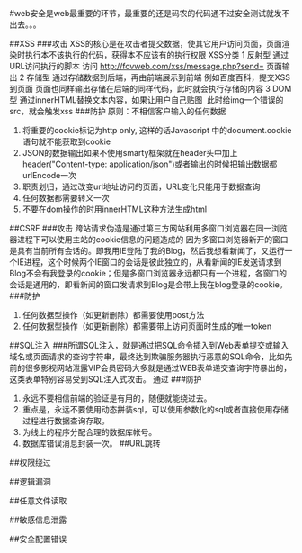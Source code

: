 #web安全是web最重要的环节，最重要的还是码农的代码通不过安全测试就发不出去。。。

##XSS
###攻击
XSS的核心是在攻击者提交数据，使其它用户访问页面，页面渲染时执行本不该执行的代码，获得本不应该有的执行权限
XSS分类
1 反射型
通过URL访问执行的脚本
	访问
	http://fovweb.com/xss/message.php?send=<script>alert(‘xss’)</script>
	页面输出
	<script>alert('xss')</script>
2 存储型
通过存储数据到后端，再由前端展示到前端
	例如百度百科，提交XSS到页面
	<span><script>alert('xss')</script></span>
	页面也同样输出存储在后端的同样代码，此时就会执行存储的内容
3 DOM型
	通过innerHTML替换文本内容，如果让用户自己贴图
	<img src="" onerror="alert('xss')"></img>
	此时给img一个错误的src，就会触发xss
###防护
原则：不相信客户输入的任何数据
1. 将重要的cookie标记为http only, 这样的话Javascript 中的document.cookie语句就不能获取到cookie
2. JSON的数据输出如果不使用smarty框架就在header头中加上header("Content-type: application/json")或者输出的时候把输出数据都urlEncode一次
3. 职责划归，通过改变url地址访问的页面，URL变化只能用于数据查询
4. 任何数据都需要转义一次
5. 不要在dom操作的时用innerHTML这种方法生成html

##CSRF
###攻击
跨站请求伪造是通过第三方网站利用多窗口浏览器在同一浏览器进程下可以使用主站的cookie信息的问题造成的
因为多窗口浏览器新开的窗口是具有当前所有会话的。即我用IE登陆了我的Blog，然后我想看新闻了，又运行一个IE进程，这个时候两个IE窗口的会话是彼此独立的，从看新闻的IE发送请求到Blog不会有我登录的cookie；但是多窗口浏览器永远都只有一个进程，各窗口的会话是通用的，即看新闻的窗口发请求到Blog是会带上我在blog登录的cookie。
###防护
1. 任何数据型操作（如更新删除）都需要使用post方法
2. 任何数据型操作（如更新删除）都需要带上访问页面时生成的唯一token

##SQL注入
###所谓SQL注入，就是通过把SQL命令插入到Web表单提交或输入域名或页面请求的查询字符串，最终达到欺骗服务器执行恶意的SQL命令，比如先前的很多影视网站泄露VIP会员密码大多就是通过WEB表单递交查询字符暴出的，这类表单特别容易受到SQL注入式攻击。
通过
###防护
1. 永远不要相信前端的验证是有用的，随便就能绕过去。
2. 重点是，永远不要使用动态拼装sql，可以使用参数化的sql或者直接使用存储过程进行数据查询存取。
3. 为线上的程序分配合理的数据库帐号。
4. 数据库错误消息封装一次。
##URL跳转

##权限绕过

##逻辑漏洞

##任意文件读取

##敏感信息泄露

##安全配置错误

